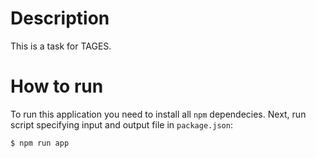 # Description
This is a task for TAGES.
# How to run
To run this application you need to install all ``` npm ``` dependecies.
Next, run script specifying input and output file in ```package.json```:
```console
$ npm run app
```
